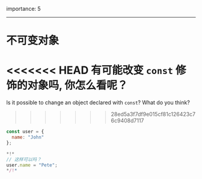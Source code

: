 importance: 5

---

# 不可变对象

<<<<<<< HEAD
有可能改变 `const` 修饰的对象吗, 你怎么看呢？
=======
Is it possible to change an object declared with `const`? What do you think?
>>>>>>> 28ed5a3f7df9e015cf81c126423c76c9408d7117

```js
const user = {
  name: "John"
};

*!*
// 这样可以吗？
user.name = "Pete";
*/!*
```
